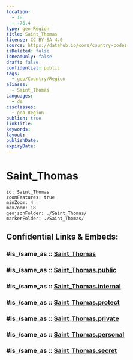 ```yaml
---
location:
  - 18
  - -76.4
type: geo-Region
title: Saint_Thomas
license: CC BY-SA 4.0
source: https://datahub.io/core/country-codes
isDeleted: false
isReadOnly: false
draft: false
confidential: public
tags:
  - geo/Country/Region
aliases:
  - Saint_Thomas
Languages:
  - de
cssclasses:
  - geo-Region
publish: true
linkTitle:
keywords:
layout:
publishDate:
expiryDate:
---
```


# Saint_Thomas

```leaflet
id: Saint_Thomas
zoomFeatures: true 
minZoom: 4 
maxZoom: 18
geojsonFolder: ./Saint_Thomas/
markerFolder: ./Saint_Thomas/
```


## Confidential Links & Embeds: 

### #is_/same_as :: [Saint_Thomas](/_Standards/Earth/Continent/America~Caribbean/Jamaica/Parishes~Jamaica/Saint_Thomas.md) 

### #is_/same_as :: [Saint_Thomas.public](/_public/Earth/Continent/America~Caribbean/Jamaica/Parishes~Jamaica/Saint_Thomas.public.md) 

### #is_/same_as :: [Saint_Thomas.internal](/_internal/Earth/Continent/America~Caribbean/Jamaica/Parishes~Jamaica/Saint_Thomas.internal.md) 

### #is_/same_as :: [Saint_Thomas.protect](/_protect/Earth/Continent/America~Caribbean/Jamaica/Parishes~Jamaica/Saint_Thomas.protect.md) 

### #is_/same_as :: [Saint_Thomas.private](/_private/Earth/Continent/America~Caribbean/Jamaica/Parishes~Jamaica/Saint_Thomas.private.md) 

### #is_/same_as :: [Saint_Thomas.personal](/_personal/Earth/Continent/America~Caribbean/Jamaica/Parishes~Jamaica/Saint_Thomas.personal.md) 

### #is_/same_as :: [Saint_Thomas.secret](/_secret/Earth/Continent/America~Caribbean/Jamaica/Parishes~Jamaica/Saint_Thomas.secret.md)

